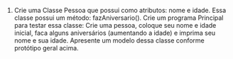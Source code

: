 1. Crie uma Classe Pessoa que possui como atributos: nome e idade. Essa classe possui um
método: fazAniversario(). Crie um programa Principal para testar essa classe: Crie uma pessoa,
coloque seu nome e idade inicial, faca alguns aniversários (aumentando a idade) e imprima seu
nome e sua idade. Apresente um modelo dessa classe conforme protótipo geral acima.
